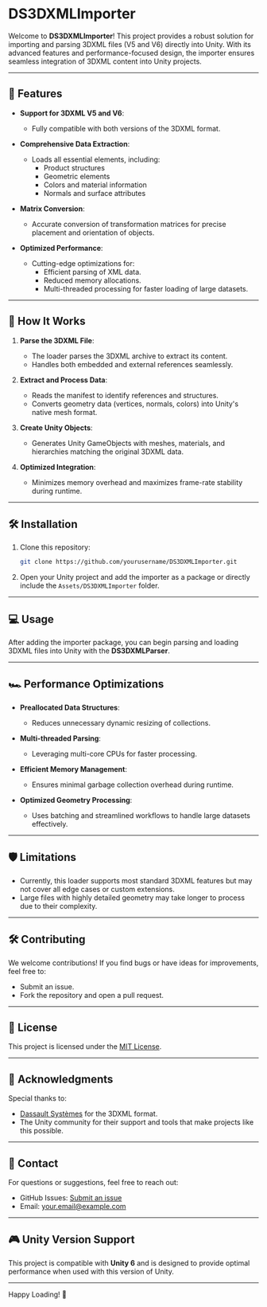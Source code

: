 # DS3DXMLImporter

Welcome to **DS3DXMLImporter**! This project provides a robust solution for importing and parsing 3DXML files (V5 and V6) directly into Unity. With its advanced features and performance-focused design, the importer ensures seamless integration of 3DXML content into Unity projects.

---

## 🚀 Features

- **Support for 3DXML V5 and V6**:
  - Fully compatible with both versions of the 3DXML format.

- **Comprehensive Data Extraction**:
  - Loads all essential elements, including:
    - Product structures
    - Geometric elements
    - Colors and material information
    - Normals and surface attributes

- **Matrix Conversion**:
  - Accurate conversion of transformation matrices for precise placement and orientation of objects.

- **Optimized Performance**:
  - Cutting-edge optimizations for:
    - Efficient parsing of XML data.
    - Reduced memory allocations.
    - Multi-threaded processing for faster loading of large datasets.

---

## 📖 How It Works

1. **Parse the 3DXML File**:
   - The loader parses the 3DXML archive to extract its content.
   - Handles both embedded and external references seamlessly.

2. **Extract and Process Data**:
   - Reads the manifest to identify references and structures.
   - Converts geometry data (vertices, normals, colors) into Unity's native mesh format.

3. **Create Unity Objects**:
   - Generates Unity GameObjects with meshes, materials, and hierarchies matching the original 3DXML data.

4. **Optimized Integration**:
   - Minimizes memory overhead and maximizes frame-rate stability during runtime.

---

## 🛠️ Installation

1. Clone this repository:
   ```bash
   git clone https://github.com/yourusername/DS3DXMLImporter.git

2. Open your Unity project and add the importer as a package or directly include the `Assets/DS3DXMLImporter` folder.

---

## 💻 Usage

After adding the importer package, you can begin parsing and loading 3DXML files into Unity with the **DS3DXMLParser**.

---

## 🏎️ Performance Optimizations

- **Preallocated Data Structures**:
  - Reduces unnecessary dynamic resizing of collections.

- **Multi-threaded Parsing**:
  - Leveraging multi-core CPUs for faster processing.

- **Efficient Memory Management**:
  - Ensures minimal garbage collection overhead during runtime.

- **Optimized Geometry Processing**:
  - Uses batching and streamlined workflows to handle large datasets effectively.

---

## 🛡️ Limitations

- Currently, this loader supports most standard 3DXML features but may not cover all edge cases or custom extensions.
- Large files with highly detailed geometry may take longer to process due to their complexity.

---

## 🛠️ Contributing

We welcome contributions! If you find bugs or have ideas for improvements, feel free to:
- Submit an issue.
- Fork the repository and open a pull request.

---

## 📜 License

This project is licensed under the [MIT License](LICENSE).

---

## 🙌 Acknowledgments

Special thanks to:
- [Dassault Systèmes](https://www.3ds.com/) for the 3DXML format.
- The Unity community for their support and tools that make projects like this possible.

---

## 🤝 Contact

For questions or suggestions, feel free to reach out:
- GitHub Issues: [Submit an issue](https://github.com/ReikanYsora/DS3DXMLImporter/issues)
- Email: [your.email@example.com](mailto:jcremoux@gmail.com)

---

## 🎮 Unity Version Support

This project is compatible with **Unity 6** and is designed to provide optimal performance when used with this version of Unity.

---

Happy Loading! 🎉
